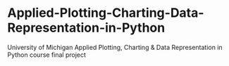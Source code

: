 # Applied-Plotting-Charting-Data-Representation-in-Python
University of Michigan Applied Plotting, Charting &amp; Data Representation in Python course final project
